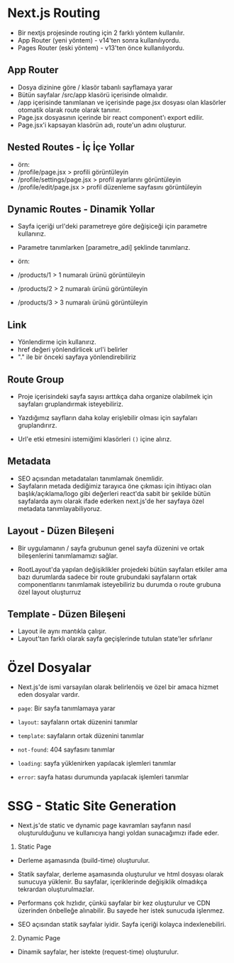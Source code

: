 # Next.js Routing

- Bir nextjs projesinde routing için 2 farklı yöntem kullanılır.
- App Router (yeni yöntem) - v14'ten sonra kullanılıyordu.
- Pages Router (eski yöntem) - v13'ten önce kullanılıyordu.

## App Router

- Dosya dizinine göre / klasör tabanlı sayflamaya yarar
- Bütün sayfalar /src/app klasörü içerisinde olmalıdır.
- /app içerisinde tanımlanan ve içerisinde page.jsx dosyası olan klasörler otomatik olarak route olarak tanınır.
- Page.jsx dosyasının içerinde bir react component'ı export edilir.
- Page.jsx'i kapsayan klasörün adı, route'un adını oluşturur.

## Nested Routes - İç İçe Yollar

- örn:
- /profile/page.jsx > profili görüntüleyin
- /profile/settings/page.jsx > profil ayarlarını görüntüleyin
- /profile/edit/page.jsx > profil düzenleme sayfasını görüntüleyin

## Dynamic Routes - Dinamik Yollar

- Sayfa içeriği url'deki parametreye göre değişiceği için parametre kullanırız.
- Parametre tanımlarken [parametre_adi] şeklinde tanımlarız.

- örn:
- /products/1 > 1 numaralı ürünü görüntüleyin
- /products/2 > 2 numaralı ürünü görüntüleyin
- /products/3 > 3 numaralı ürünü görüntüleyin

## Link

- Yönlendirme için kullanırız.
- href değeri yönlendirlicek url'i belirler
- "." ile bir önceki sayfaya yönlendirebiliriz

## Route Group

- Proje içerisindeki sayfa sayısı arttıkça daha organize olabilmek için sayfaları gruplandırmak isteyebiliriz.

- Yazdığımız sayfların daha kolay erişlebilir olması için sayfaları gruplandırırz.

- Url'e etki etmesini istemiğimi klasörleri `()` içine alırız.

## Metadata

- SEO açısından metadataları tanımlamak önemlidir.
- Sayfaların metada dediğimiz tarayıca öne çıkması için ihtiyacı olan başlık/açıklama/logo gibi değerleri react'da sabit bir şekilde bütün sayfalarda aynı olarak ifade ederken next.js'de her sayfaya özel metadata tanımlayabiliyoruz.

## Layout - Düzen Bileşeni

- Bir uygulamanın / sayfa grubunun genel sayfa düzenini ve ortak bileşenlerini tanımlamamızı sağlar.

- RootLayout'da yapılan değişiklikler projedeki bütün sayfaları etkiler ama bazı durumlarda sadece bir route grubundaki sayfaların ortak componentlarını tanımlamak isteyebiliriz bu durumda o route grubuna özel layout oluşturruz

## Template - Düzen Bileşeni

- Layout ile aynı mantıkla çalışır.
- Layout'tan farklı olarak sayfa geçişlerinde tutulan state'ler sıfırlanır

# Özel Dosyalar

- Next.js'de ismi varsayılan olarak belirlenöiş ve özel bir amaca hizmet eden dosyalar vardır.

- `page`: Bir sayfa tanımlamaya yarar
- `layout`: sayfaların ortak düzenini tanımlar
- `template`: sayfaların ortak düzenini tanımlar
- `not-found`: 404 sayfasını tanımlar
- `loading`: sayfa yüklenirken yapılacak işlemleri tanımlar
- `error`: sayfa hatası durumunda yapılacak işlemleri tanımlar

# SSG - Static Site Generation

- Next.js'de static ve dynamic page kavramları sayfanın nasıl oluşturulduğunu ve kullanıcıya hangi yoldan sunacağımızı ifade eder.

1. Static Page

- Derleme aşamasında (build-time) oluşturulur.

- Statik sayfalar, derleme aşamasında oluşturulur ve html dosyası olarak sunucuya yüklenir. Bu sayfalar, içeriklerinde değişiklik olmadıkça tekrardan oluşturulmazlar.

- Performans çok hızlıdır, çünkü sayfalar bir kez oluşturulur ve CDN üzerinden önbelleğe alınabilir. Bu sayede her istek sunucuda işlenmez.

- SEO açısından statik sayfalar iyidir. Sayfa içeriği kolayca indexlenebiliri.

2. Dynamic Page

- Dinamik sayfalar, her istekte (request-time) oluşturulur.

